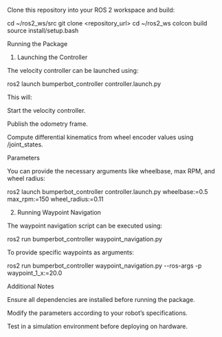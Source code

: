 Clone this repository into your ROS 2 workspace and build:

cd ~/ros2_ws/src
git clone <repository_url>
cd ~/ros2_ws
colcon build
source install/setup.bash

Running the Package

1. Launching the Controller

The velocity controller can be launched using:

ros2 launch bumperbot_controller controller.launch.py

This will:

Start the velocity controller.

Publish the odometry frame.

Compute differential kinematics from wheel encoder values using /joint_states.

Parameters

You can provide the necessary arguments like wheelbase, max RPM, and wheel radius:

ros2 launch bumperbot_controller controller.launch.py wheelbase:=0.5 max_rpm:=150 wheel_radius:=0.11

2. Running Waypoint Navigation

The waypoint navigation script can be executed using:

ros2 run bumperbot_controller waypoint_navigation.py

To provide specific waypoints as arguments:

ros2 run bumperbot_controller waypoint_navigation.py --ros-args -p waypoint_1_x:=20.0

Additional Notes

Ensure all dependencies are installed before running the package.

Modify the parameters according to your robot’s specifications.

Test in a simulation environment before deploying on hardware.

